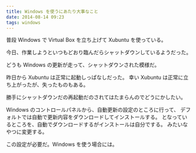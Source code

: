 ```yaml
---
title: Windows を使うにあたり大事なこと
date: 2014-08-14 09:23
tags: windows
---
```


普段 Windows で Virtual Box を立ち上げて Xubuntu を使っている。

今日、作業しようといつもどおり臨んだらシャットダウンしているようだった。

どうも Windows の更新が走って、シャットダウンされた模様だ。

昨日から Xubuntu は正常に起動しっぱなしだった。
幸い Xubuntu は正常に立ち上がったが、失ったものもある。

勝手にシャットダウンだの再起動だのされてはたまらんのでどうにかしたい。

Windows のコントロールパネルから、自動更新の設定のところに行って、
デフォルトでは自動で更新内容をダウンロードしてインストールする。
となっているところを、自動でダウンロードするがインストールは自分でする。
みたいなやつに変更する。

この設定が必要だ。Windows を使う場合には。

